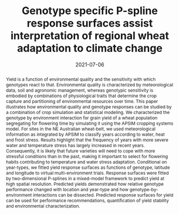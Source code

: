 ---
authors:
 - Daniela Bustos-Korts
 - Martin P Boer
 - Karine Chenu
 - bangyou-zheng
 - Scott Chapman
 - Fred van Eeuwijk
 
doi: 10.1093/insilicoplants/diab018
date: "2021-07-06"
image_preview: ""
math: false
publication_types: ["2"]
publication: "in siloco Plants"
publication_short: ""
selected: false
title: "Genotype specific P-spline response surfaces assist interpretation of regional wheat adaptation to climate change"
tags: 
 - APSIM
 - wheat
 - climate
image:
  caption: 'Response surfaces for each genotype'
  focal_point: ""
  preview_only: false

url_pdf: https://academic.oup.com/jxb/advance-article/doi/10.1093/jxb/erab326/6318826

abstract: "Yield is a function of environmental quality and the sensitivity with which genotypes react to that. Environmental quality is characterized by meteorological data, soil and agronomic management, whereas genotypic sensitivity is embodied by combinations of physiological traits that determine the crop capture and partitioning of environmental resources over time. This paper illustrates how environmental quality and genotype responses can be studied by a combination of crop simulation and statistical modeling. We characterized the genotype by environment interaction for grain yield of a wheat population segregating for flowering time by simulating it using the APSIM cropping systems model. For sites in the NE Australian wheat-belt, we used meteorological information as integrated by APSIM to classify years according to water, heat and frost stress. Results highlight that the frequency of years with more severe water and temperature stress has largely increased in recent years. Consequently, it is likely that future varieties will need to cope with more stressful conditions than in the past, making it important to select for flowering habits contributing to temperature and water stress adaptation. Conditional on year-types, we fitted yield response surfaces as functions of genotype, latitude and longitude to virtual multi-environment trials. Response surfaces were fitted by two-dimensional P-splines in a mixed-model framework to predict yield at high spatial resolution. Predicted yields demonstrated how relative genotype performance changed with location and year-type and how genotype-by-environment interactions can be dissected. Predicted response surfaces for yield can be used for performance recommendations, quantification of yield stability and environmental characterization."

---
